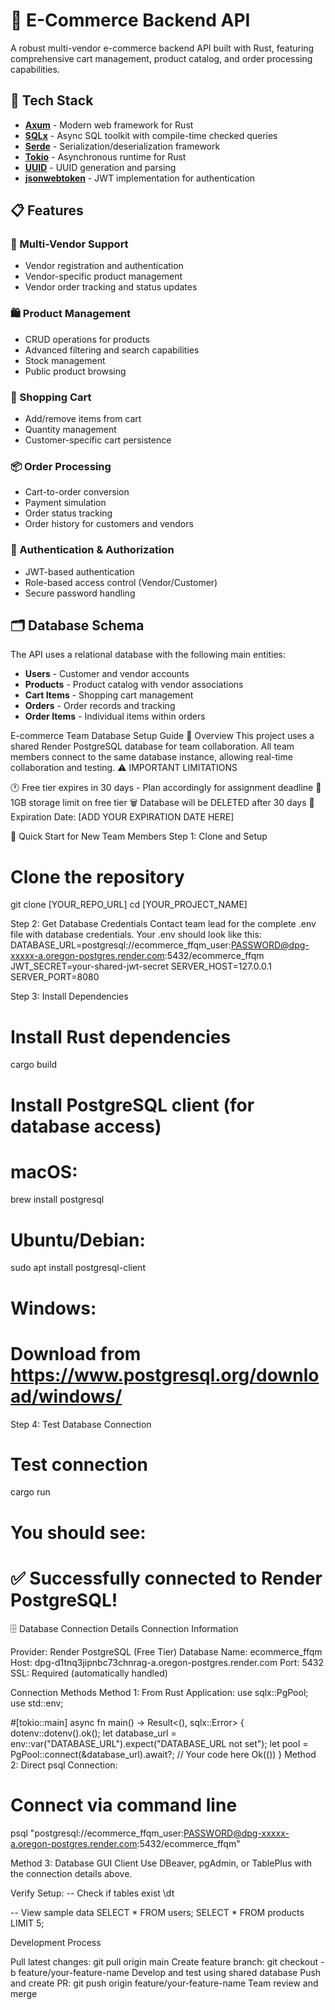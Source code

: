 # 🛒 E-Commerce Backend API

A robust multi-vendor e-commerce backend API built with Rust, featuring comprehensive cart management, product catalog, and order processing capabilities.

## 🚀 Tech Stack

- **[Axum](https://github.com/tokio-rs/axum)** - Modern web framework for Rust
- **[SQLx](https://github.com/launchbadge/sqlx)** - Async SQL toolkit with compile-time checked queries
- **[Serde](https://serde.rs/)** - Serialization/deserialization framework
- **[Tokio](https://tokio.rs/)** - Asynchronous runtime for Rust
- **[UUID](https://github.com/uuid-rs/uuid)** - UUID generation and parsing
- **[jsonwebtoken](https://github.com/Keats/jsonwebtoken)** - JWT implementation for authentication

## 📋 Features

### 🏪 Multi-Vendor Support
- Vendor registration and authentication
- Vendor-specific product management
- Vendor order tracking and status updates

### 🛍️ Product Management
- CRUD operations for products
- Advanced filtering and search capabilities
- Stock management
- Public product browsing

### 🛒 Shopping Cart
- Add/remove items from cart
- Quantity management
- Customer-specific cart persistence

### 📦 Order Processing
- Cart-to-order conversion
- Payment simulation
- Order status tracking
- Order history for customers and vendors

### 🔐 Authentication & Authorization
- JWT-based authentication
- Role-based access control (Vendor/Customer)
- Secure password handling

## 🗂️ Database Schema

The API uses a relational database with the following main entities:

- **Users** - Customer and vendor accounts
- **Products** - Product catalog with vendor associations
- **Cart Items** - Shopping cart management
- **Orders** - Order records and tracking
- **Order Items** - Individual items within orders


E-commerce Team Database Setup Guide
🎯 Overview
This project uses a shared Render PostgreSQL database for team collaboration. All team members connect to the same database instance, allowing real-time collaboration and testing.
⚠️ IMPORTANT LIMITATIONS

🕐 Free tier expires in 30 days - Plan accordingly for assignment deadline
💾 1GB storage limit on free tier
🗑️ Database will be DELETED after 30 days
📅 Expiration Date: [ADD YOUR EXPIRATION DATE HERE]

🚀 Quick Start for New Team Members
Step 1: Clone and Setup
# Clone the repository
git clone [YOUR_REPO_URL]
cd [YOUR_PROJECT_NAME]

Step 2: Get Database Credentials
Contact team lead for the complete .env file with database credentials.
Your .env should look like this:
DATABASE_URL=postgresql://ecommerce_ffqm_user:PASSWORD@dpg-xxxxx-a.oregon-postgres.render.com:5432/ecommerce_ffqm
JWT_SECRET=your-shared-jwt-secret
SERVER_HOST=127.0.0.1
SERVER_PORT=8080

Step 3: Install Dependencies
# Install Rust dependencies
cargo build

# Install PostgreSQL client (for database access)
# macOS:
brew install postgresql

# Ubuntu/Debian:
sudo apt install postgresql-client

# Windows:
# Download from https://www.postgresql.org/download/windows/

Step 4: Test Database Connection
# Test connection
cargo run

# You should see:
# ✅ Successfully connected to Render PostgreSQL!

🗄️ Database Connection Details
Connection Information

Provider: Render PostgreSQL (Free Tier)
Database Name: ecommerce_ffqm
Host: dpg-d1tnq3jipnbc73chnrag-a.oregon-postgres.render.com
Port: 5432
SSL: Required (automatically handled)

Connection Methods
Method 1: From Rust Application:
use sqlx::PgPool;
use std::env;

#[tokio::main]
async fn main() -> Result<(), sqlx::Error> {
    dotenv::dotenv().ok();
    let database_url = env::var("DATABASE_URL").expect("DATABASE_URL not set");
    let pool = PgPool::connect(&database_url).await?;
    // Your code here
    Ok(())
}
Method 2: Direct psql Connection:
# Connect via command line
psql "postgresql://ecommerce_ffqm_user:PASSWORD@dpg-xxxxx-a.oregon-postgres.render.com:5432/ecommerce_ffqm"

Method 3: Database GUI Client
Use DBeaver, pgAdmin, or TablePlus with the connection details above.

Verify Setup:
-- Check if tables exist
\dt

-- View sample data
SELECT * FROM users;
SELECT * FROM products LIMIT 5;

Development Process

Pull latest changes: git pull origin main
Create feature branch: git checkout -b feature/your-feature-name
Develop and test using shared database
Push and create PR: git push origin feature/your-feature-name
Team review and merge
